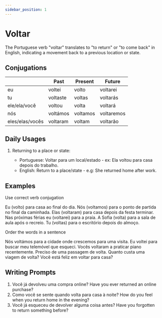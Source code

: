 ```yaml
---
sidebar_position: 1
---
```


# Voltar

The Portuguese verb "voltar" translates to "to return" or "to come back" in English, indicating a movement back to a previous location or state.

## Conjugations

|                 | Past     | Present  | Future     |
| --------------- | -------- | -------- | ---------- |
| eu              | voltei   | volto    | voltarei   |
| tu              | voltaste | voltas   | voltarás   |
| ele/ela/você    | voltou   | volta    | voltará    |
| nós             | voltámos | voltamos | voltaremos |
| eles/elas/vocês | voltaram | voltam   | voltarão   |

## Daily Usages

1. Returning to a place or state:

   - Portuguese: Voltar para um local/estado - ex: Ela voltou para casa depois do trabalho.
   - English: Return to a place/state - e.g: She returned home after work.

## Examples

Use correct verb conjugation

Eu (volto) para casa ao final do dia.
Nós (voltamos) para o ponto de partida no final da caminhada.
Elas (voltaram) para casa depois da festa terminar.
Nas próximas férias eu (voltarei) para a praia.
A Sofia (volta) para a sala de aula após o recreio.
Tu (voltas) para o escritório depois do almoço.

Order the words in a sentence

Nós voltámos para a cidade onde crescemos para uma visita.
Eu voltei para buscar meu telemóvel que esqueci.
Vocês voltaram a praticar piano recentemente.
Preciso de uma passagem de volta.
Quanto custa uma viagem de volta?
Você está feliz em voltar para casa?

## Writing Prompts

1. Você já devolveu uma compra online? Have you ever returned an online purchase?
2. Como você se sente quando volta para casa à noite? How do you feel when you return home in the evening?
3. Você já esqueceu de devolver alguma coisa antes? Have you forgotten to return something before?
